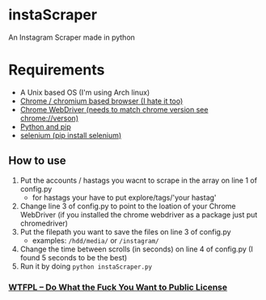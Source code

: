 # instaScraper
An Instagram Scraper made in python

# Requirements
* A Unix based OS (I'm using Arch linux)
* [Chrome / chromium based browser (I hate it too)](https://www.google.com/chrome/ "Chrome / chromium based browser (I hate it too)")
* [Chrome WebDriver (needs to match chrome version see chrome://verson)](https://sites.google.com/a/chromium.org/chromedriver/ "Chrome WebDriver (needs to match chrome version see chrome://verson)")
* [Python and pip](https://www.python.org/downloads/ "Python and pip")
* [selenium (pip install selenium)](https://pypi.org/project/selenium/ "selenium (pip install selenium)")

## How to use
1. Put the accounts / hastags you wacnt to scrape in the array on line 1 of config.py
    * for hastags your have to put explore/tags/'your hastag'
2. Change line 3 of config.py to point to the loation of your Chrome WebDriver (if you installed the chrome webdriver as a package just put chromedriver)
3. Put the filepath you want to save the files on line 3 of config.py
    * examples: ``/hdd/media/`` or ``/instagram/``
4. Change the time between scrolls (in seconds) on line 4 of config.py (I found 5 seconds to be the best)
5. Run it by doing ``python instaScraper.py``

### [WTFPL – Do What the Fuck You Want to Public License](http://www.wtfpl.net/ " WTFPL – Do What the Fuck You Want to Public License")
